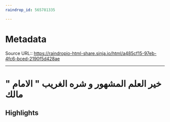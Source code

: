 ```yaml
---
raindrop_id: 565781335

---
```


# Metadata
Source URL:: https://raindropio-html-share.sinja.io/html/a485cf15-97eb-4fc6-bced-2190f5d428ae


---
# &quot; خير العلم المشهور و شره الغريب &quot; الامام مالك



## Highlights
